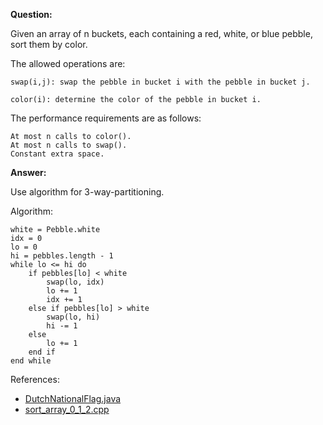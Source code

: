 **Question:**

Given an array of n buckets, each containing a red, white, or blue pebble, sort them by color. 

The allowed operations are:

    swap(i,j): swap the pebble in bucket i with the pebble in bucket j.
    
    color(i): determine the color of the pebble in bucket i.

The performance requirements are as follows:

    At most n calls to color().
    At most n calls to swap().
    Constant extra space.
          
**Answer:**

Use algorithm for 3-way-partitioning.

Algorithm:
    
    white = Pebble.white
    idx = 0
    lo = 0
    hi = pebbles.length - 1
    while lo <= hi do
        if pebbles[lo] < white 
            swap(lo, idx)
            lo += 1
            idx += 1
        else if pebbles[lo] > white 
            swap(lo, hi)
            hi -= 1
        else
            lo += 1
        end if
    end while
        
References: 

* [DutchNationalFlag.java](https://github.com/10adnan75/DSA/blob/main/Algorithms/Arrays/DutchNationalFlag.java)
* [sort_array_0_1_2.cpp](https://github.com/10adnan75/DSA/blob/main/Algorithms/Arrays/sort_array_0_1_2.cpp)
